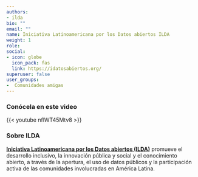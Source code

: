 ```yaml
---
authors:
- ilda
bio: ""
email: ""
name: Iniciativa Latinoamericana por los Datos abiertos ILDA
weight: 1
role: 
social:
- icon: globe
  icon_pack: fas
  link: https://idatosabiertos.org/
superuser: false
user_groups:
-  Comunidades amigas
---
```


### Conócela en este video

{{< youtube nflWT45Mtv8 >}} 

### Sobre ILDA

**[Iniciativa Latinoamericana por los Datos abiertos (ILDA)](https://idatosabiertos.org/)** promueve el desarrollo inclusivo, la innovación pública y social y el conocimiento abierto, a través de la apertura, el uso de datos públicos y la participación activa de las comunidades involucradas en América Latina.



